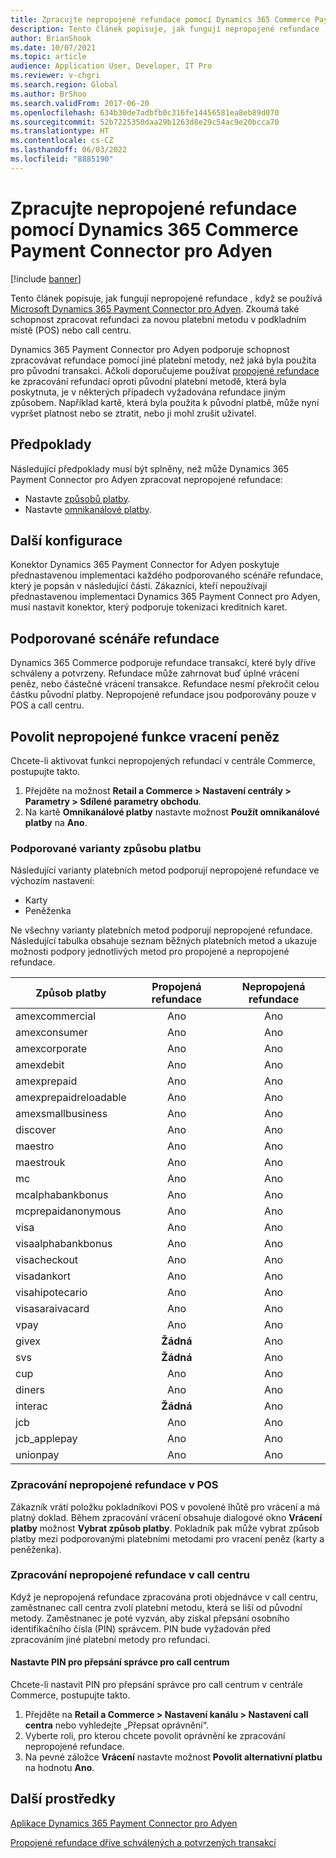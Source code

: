 ```yaml
---
title: Zpracujte nepropojené refundace pomocí Dynamics 365 Commerce Payment Connector pro Adyen
description: Tento článek popisuje, jak fungují nepropojené refundace , když se používá Microsoft Dynamics 365 Payment Connector pro Adyen.
author: BrianShook
ms.date: 10/07/2021
ms.topic: article
audience: Application User, Developer, IT Pro
ms.reviewer: v-chgri
ms.search.region: Global
ms.author: BrShoo
ms.search.validFrom: 2017-06-20
ms.openlocfilehash: 634b30de7adbfb0c316fe14456581ea8eb89d070
ms.sourcegitcommit: 52b7225350daa29b1263d8e29c54ac9e20bcca70
ms.translationtype: HT
ms.contentlocale: cs-CZ
ms.lasthandoff: 06/03/2022
ms.locfileid: "8885190"
---
```

# <a name="process-unlinked-refunds-with-the-dynamics-365-commerce-payment-connector-for-adyen"></a>Zpracujte nepropojené refundace pomocí Dynamics 365 Commerce Payment Connector pro Adyen

[!include [banner](../includes/banner.md)]

Tento článek popisuje, jak fungují nepropojené refundace , když se používá [Microsoft Dynamics 365 Payment Connector pro Adyen](adyen-connector.md). Zkoumá také schopnost zpracovat refundaci za novou platební metodu v podkladním místě (POS) nebo call centru.

Dynamics 365 Payment Connector pro Adyen podporuje schopnost zpracovávat refundace pomocí jiné platební metody, než jaká byla použita pro původní transakci. Ačkoli doporučujeme používat [propojené refundace](linked-refunds.md) ke zpracování refundací oproti původní platební metodě, která byla poskytnuta, je v některých případech vyžadována refundace jiným způsobem. Například kartě, která byla použita k původní platbě, může nyní vypršet platnost nebo se ztratit, nebo ji mohl zrušit uživatel.

## <a name="prerequisites"></a>Předpoklady

Následující předpoklady musí být splněny, než může Dynamics 365 Payment Connector pro Adyen zpracovat nepropojené refundace:

- Nastavte [způsobů platby](../payment-methods.md).
- Nastavte [omnikanálové platby](../omni-channel-payments.md).

## <a name="additional-configuration"></a>Další konfigurace

Konektor Dynamics 365 Payment Connector for Adyen poskytuje přednastavenou implementaci každého podporovaného scénáře refundace, který je popsán v následující části. Zákazníci, kteří nepoužívají přednastavenou implementaci Dynamics 365 Payment Connect pro Adyen, musí nastavit konektor, který podporuje tokenizaci kreditních karet.

## <a name="supported-refund-scenarios"></a>Podporované scénáře refundace

Dynamics 365 Commerce podporuje refundace transakcí, které byly dříve schváleny a potvrzeny. Refundace může zahrnovat buď úplné vrácení peněz, nebo částečné vrácení transakce. Refundace nesmí překročit celou částku původní platby. Nepropojené refundace jsou podporovány pouze v POS a call centru.

## <a name="enable-unlinked-refunds-functionality"></a>Povolit nepropojené funkce vracení peněz

Chcete-li aktivovat funkci nepropojených refundací v centrále Commerce, postupujte takto.

1. Přejděte na možnost **Retail a Commerce \> Nastavení centrály \> Parametry \> Sdílené parametry obchodu**.
1. Na kartě **Omnikanálové platby** nastavte možnost **Použít omnikanálové platby** na **Ano**.

### <a name="supported-payment-method-variants"></a>Podporované varianty způsobu platbu

Následující varianty platebních metod podporují nepropojené refundace ve výchozím nastavení:

- Karty
- Peněženka

Ne všechny varianty platebních metod podporují nepropojené refundace. Následující tabulka obsahuje seznam běžných platebních metod a ukazuje možnosti podpory jednotlivých metod pro propojené a nepropojené refundace.

| Způsob platby        | Propojená refundace | Nepropojená refundace |
|-----------------------|:-------------:|:---------------:|
| amexcommercial        | Ano           | Ano             |
| amexconsumer          | Ano           | Ano             |
| amexcorporate         | Ano           | Ano             |
| amexdebit             | Ano           | Ano             |
| amexprepaid           | Ano           | Ano             |
| amexprepaidreloadable | Ano           | Ano             |
| amexsmallbusiness     | Ano           | Ano             |
| discover              | Ano           | Ano             |
| maestro               | Ano           | Ano             |
| maestrouk             | Ano           | Ano             |
| mc                    | Ano           | Ano             |
| mcalphabankbonus      | Ano           | Ano             |
| mcprepaidanonymous    | Ano           | Ano             |
| visa                  | Ano           | Ano             |
| visaalphabankbonus    | Ano           | Ano             |
| visacheckout          | Ano           | Ano             |
| visadankort           | Ano           | Ano             |
| visahipotecario       | Ano           | Ano             |
| visasaraivacard       | Ano           | Ano             |
| vpay                  | Ano           | Ano             |
| givex                 | **Žádná**        | Ano             |
| svs                   | **Žádná**        | Ano             |
| cup                   | Ano           | Ano             |
| diners                | Ano           | Ano             |
| interac               | **Žádná**        | Ano             |
| jcb                   | Ano           | Ano             |
| jcb_applepay          | Ano           | Ano             |
| unionpay              | Ano           | Ano             |

### <a name="process-an-unlinked-refund-in-pos"></a>Zpracování nepropojené refundace v POS

Zákazník vrátí položku pokladníkovi POS v povolené lhůtě pro vrácení a má platný doklad. Během zpracování vrácení obsahuje dialogové okno **Vrácení platby** možnost **Vybrat způsob platby**. Pokladník pak může vybrat způsob platby mezi podporovanými platebními metodami pro vracení peněz (karty a peněženka).

### <a name="process-an-unlinked-refund-in-call-center"></a>Zpracování nepropojené refundace v call centru

Když je nepropojená refundace zpracována proti objednávce v call centru, zaměstnanec call centra zvolí platební metodu, která se liší od původní metody. Zaměstnanec je poté vyzván, aby získal přepsání osobního identifikačního čísla (PIN) správcem. PIN bude vyžadován před zpracováním jiné platební metody pro refundaci.

#### <a name="set-up-an-administrator-override-pin-for-call-center"></a>Nastavte PIN pro přepsání správce pro call centrum

Chcete-li nastavit PIN pro přepsání správce pro call centrum v centrále Commerce, postupujte takto.

1. Přejděte na **Retail a Commerce \> Nastavení kanálu \> Nastavení call centra** nebo vyhledejte „Přepsat oprávnění“.
1. Vyberte roli, pro kterou chcete povolit oprávnění ke zpracování nepropojené refundace.
1. Na pevné záložce **Vrácení** nastavte možnost **Povolit alternativní platbu** na hodnotu **Ano**.

## <a name="additional-resources"></a>Další prostředky

[Aplikace Dynamics 365 Payment Connector pro Adyen](adyen-connector.md)

[Propojené refundace dříve schválených a potvrzených transakcí](linked-refunds.md)
